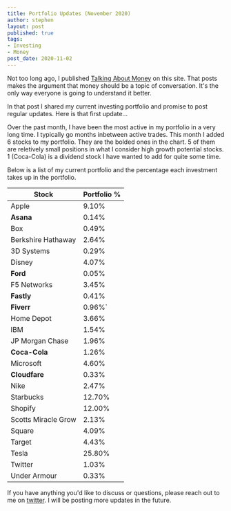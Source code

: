```yaml
---
title: Portfolio Updates (November 2020)
author: stephen
layout: post
published: true
tags:
- Investing
- Money
post_date: 2020-11-02
---
```

Not too long ago, I published [Talking About Money](https://swoicik.com/2020/talk-about-money) on this site. That posts makes the argument that money should be a topic of conversation. It's the only way everyone is going to understand it better. 

In that post I shared my current investing portfolio and promise to post regular updates. Here is that first update...

Over the past month, I have been the most active in my portfolio in a very long time. I typically go months inbetween active trades. This month I added 6 stocks to my portfolio. They are the bolded ones in the chart. 5 of them are reletively small positions in what I consider high growth potential stocks. 1 (Coca-Cola) is a dividend stock I have wanted to add for quite some time. 

Below is a list of my current portfolio and the percentage each investment takes up in the portfolio.

| Stock               | Portfolio % |
| ---                 | ---         |
| Apple               | 9.10%       |
| **Asana**           | 0.14%       |
| Box                 | 0.49%       |
| Berkshire Hathaway  | 2.64%       |
| 3D Systems          | 0.29%       |
| Disney              | 4.07%       |
| **Ford**            | 0.05%       |
| F5 Networks         | 3.45%       |
| **Fastly**          | 0.41%       |
| **Fiverr**          | 0.96%`      |
| Home Depot          | 3.66%       |
| IBM                 | 1.54%       |
| JP Morgan Chase     | 1.96%       |
| **Coca-Cola**       | 1.26%       |
| Microsoft           | 4.60%       |
| **Cloudfare**       | 0.33%       |
| Nike                | 2.47%       |
| Starbucks           | 12.70%      |
| Shopify             | 12.00%      |
| Scotts Miracle Grow | 2.13%       |
| Square              | 4.09%       |
| Target              | 4.43%       |
| Tesla               | 25.80%      |
| Twitter             | 1.03%       |
| Under Armour        | 0.33%       |

If you have anything you'd like to discuss or questions, please reach out to me on [twitter](https://twitter.com/swoicik). I will be posting more updates in the future. 
